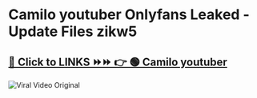 
 # Camilo youtuber Onlyfans Leaked - Update Files zikw5

## <h2><a href="https://clipsfans.com/Camilo_youtuber&ref=git">🔗 Click to LINKS ⏩⏩ 👉 🟢 Camilo youtuber </a></h2>

<a href="https://clipsfans.com/Camilo_youtuber&ref=git" rel="nofollow" data-target="animated-image.originalLink"><img src="https://i.ibb.co.com/xMMVF88/686577567.gif" alt="Viral Video Original" style="max-width: 100%; display: inline-block;" data-target="animated-image.originalImage"></a>

